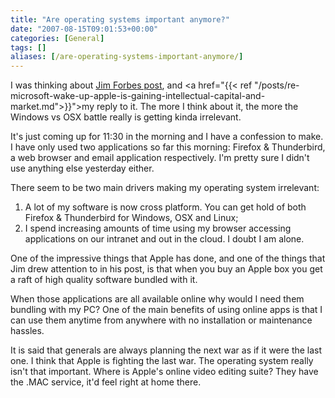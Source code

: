 ```yaml
---
title: "Are operating systems important anymore?"
date: "2007-08-15T09:01:53+00:00"
categories: [General]
tags: []
aliases: [/are-operating-systems-important-anymore/]
---
```


I was thinking about <a href="http://forbesontech.typepad.com/my_weblog/2007/08/microsoft-wake-.html">Jim Forbes post</a>, and <a href="{{< ref "/posts/re-microsoft-wake-up-apple-is-gaining-intellectual-capital-and-market.md">}}">my reply to it</a>. The more I think about it, the more the Windows vs OSX battle really is getting kinda irrelevant.

It's just coming up for 11:30 in the morning and I have a confession to make. I have only used two applications so far this morning: Firefox &amp; Thunderbird, a web browser and email application respectively. I'm pretty sure I didn't use anything else yesterday either.

There seem to be two main drivers making my operating system irrelevant:
<ol>
	<li>A lot of my software is now cross platform. You can get hold of both Firefox &amp; Thunderbird for Windows, OSX and Linux;</li>
	<li>I spend increasing amounts of time using my browser accessing applications on our intranet and out in the cloud. I doubt I am alone.</li>
</ol>
One of the impressive things that Apple has done, and one of the things that Jim drew attention to in his post, is that when you buy an Apple box you get a raft of high quality software bundled with it.

When those applications are all available online why would I need them bundling with my PC? One of the main benefits of using online apps is that I can use them anytime from anywhere with no installation or maintenance hassles.

It is said that generals are always planning the next war as if it were the last one. I think that Apple is fighting the last war. The operating system really isn't that important. Where is Apple's online video editing suite? They have the .MAC service, it'd feel right at home there.
